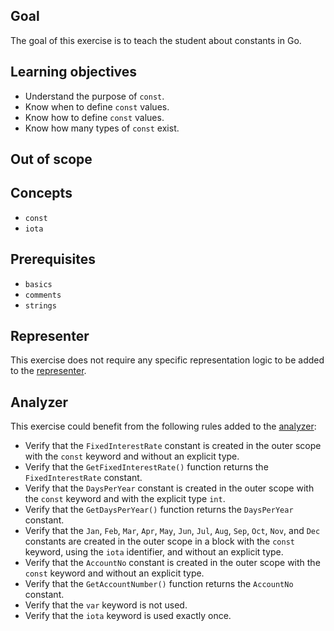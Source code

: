 ## Goal

The goal of this exercise is to teach the student about constants in Go.

## Learning objectives

- Understand the purpose of `const`.
- Know when to define `const` values.
- Know how to define `const` values.
- Know how many types of `const` exist.

## Out of scope

## Concepts

- `const`
- `iota`

## Prerequisites

- `basics`
- `comments`
- `strings`

## Representer

This exercise does not require any specific representation logic to be added to the [representer][representer].

## Analyzer

This exercise could benefit from the following rules added to the [analyzer][analyzer]:

- Verify that the `FixedInterestRate` constant is created in the outer scope with the `const` keyword and without an explicit type.
- Verify that the `GetFixedInterestRate()` function returns the `FixedInterestRate` constant.
- Verify that the `DaysPerYear` constant is created in the outer scope with the `const` keyword and with the explicit type `int`.
- Verify that the `GetDaysPerYear()` function returns the `DaysPerYear` constant.
- Verify that the `Jan`, `Feb`, `Mar`, `Apr`, `May`, `Jun`, `Jul`, `Aug`, `Sep`, `Oct`, `Nov`, and `Dec` constants are created in the outer scope in a block with the `const` keyword, using the `iota` identifier, and without an explicit type.
- Verify that the `AccountNo` constant is created in the outer scope with the `const` keyword and without an explicit type.
- Verify that the `GetAccountNumber()` function returns the `AccountNo` constant.
- Verify that the `var` keyword is not used.
- Verify that the `iota` keyword is used exactly once.

[analyzer]: https://github.com/exercism/go-analyzer
[representer]: https://github.com/exercism/go-representer
